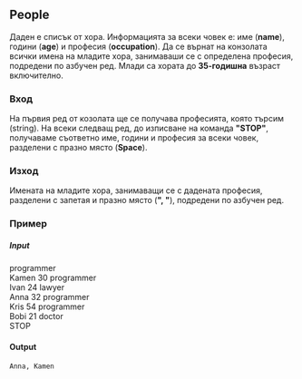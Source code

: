 ﻿## People

Даден е списък от хора. Информацията за всеки човек е: име (**name**), години (**age**) и професия (**occupation**). Да се върнат на конзолата всички имена на младите хора, занимаваши се с определена професия, подредени по азбучен ред. Млади са хората до **35-годишна** възраст включително.

### Вход

На първия ред от козолата ще се получава професията, която търсим (string).
На всеки следващ ред, до изписване на команда **"STOP"**, получаваме съответно име, години и професия за всеки човек, разделени с празно място (**Space**).

### Изход

Имената на младите хора, занимаващи се с дадената професия, разделени с запетая и празно място (**", "**), подредени по азбучен ред.

### Пример

##### Input

programmer  
Kamen 30 programmer  
Ivan 24 lawyer  
Anna 32 programmer  
Kris 54 programmer  
Bobi 21 doctor  
STOP  


#### Output
``Anna, Kamen``
